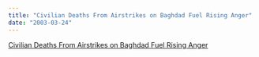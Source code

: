 ```yaml
---
title: "Civilian Deaths From Airstrikes on Baghdad Fuel Rising Anger"
date: "2003-03-24"
---
```


[Civilian Deaths From Airstrikes on Baghdad Fuel Rising Anger](https://articles.latimes.com/2003/mar/25/news/war-baghdad25)
